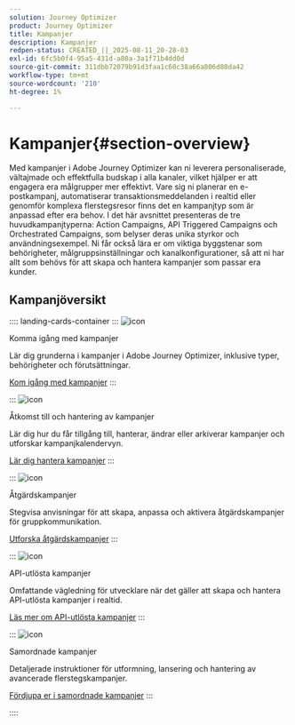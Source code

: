 ```yaml
---
solution: Journey Optimizer
product: Journey Optimizer
title: Kampanjer
description: Kampanjer
redpen-status: CREATED_||_2025-08-11_20-28-03
exl-id: 6fc5b0f4-95a5-431d-a80a-3a1f71b4dd0d
source-git-commit: 311dbb72079b91d3faa1c60c38a66a806d80da42
workflow-type: tm+mt
source-wordcount: '210'
ht-degree: 1%

---
```


# Kampanjer{#section-overview}

Med kampanjer i Adobe Journey Optimizer kan ni leverera personaliserade, vältajmade och effektfulla budskap i alla kanaler, vilket hjälper er att engagera era målgrupper mer effektivt. Vare sig ni planerar en e-postkampanj, automatiserar transaktionsmeddelanden i realtid eller genomför komplexa flerstegsresor finns det en kampanjtyp som är anpassad efter era behov. I det här avsnittet presenteras de tre huvudkampanjtyperna: Action Campaigns, API Triggered Campaigns och Orchestrated Campaigns, som belyser deras unika styrkor och användningsexempel. Ni får också lära er om viktiga byggstenar som behörigheter, målgruppsinställningar och kanalkonfigurationer, så att ni har allt som behövs för att skapa och hantera kampanjer som passar era kunder.

## Kampanjöversikt

:::: landing-cards-container
:::
![icon](https://cdn.experienceleague.adobe.com/icons/circle-play.svg?lang=sv-SE)

Komma igång med kampanjer

Lär dig grunderna i kampanjer i Adobe Journey Optimizer, inklusive typer, behörigheter och förutsättningar.

[Kom igång med kampanjer](../using/campaigns/get-started-with-campaigns.md)
:::

:::
![icon](https://cdn.experienceleague.adobe.com/icons/list-check.svg?lang=sv-SE)

Åtkomst till och hantering av kampanjer

Lär dig hur du får tillgång till, hanterar, ändrar eller arkiverar kampanjer och utforskar kampanjkalendervyn.

[Lär dig hantera kampanjer](../using/campaigns/manage-campaigns.md)
:::

:::
![icon](https://cdn.experienceleague.adobe.com/icons/bullseye.svg?lang=sv-SE)

Åtgärdskampanjer

Stegvisa anvisningar för att skapa, anpassa och aktivera åtgärdskampanjer för gruppkommunikation.

[Utforska åtgärdskampanjer](action-campaigns-landing-page.md)
:::

:::
![icon](https://cdn.experienceleague.adobe.com/icons/code-branch.svg?lang=sv-SE)

API-utlösta kampanjer

Omfattande vägledning för utvecklare när det gäller att skapa och hantera API-utlösta kampanjer i realtid.

[Läs mer om API-utlösta kampanjer](api-triggered-campaigns-landing-page.md)
:::

:::
![icon](https://cdn.experienceleague.adobe.com/icons/puzzle-piece.svg?lang=sv-SE)

Samordnade kampanjer

Detaljerade instruktioner för utformning, lansering och hantering av avancerade flerstegskampanjer.

[Fördjupa er i samordnade kampanjer](orchestrated-campaigns-landing-page.md)
:::

::::
